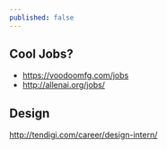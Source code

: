```yaml
---
published: false
---
```

## Cool Jobs?

- https://voodoomfg.com/jobs
- http://allenai.org/jobs/


## Design
http://tendigi.com/career/design-intern/